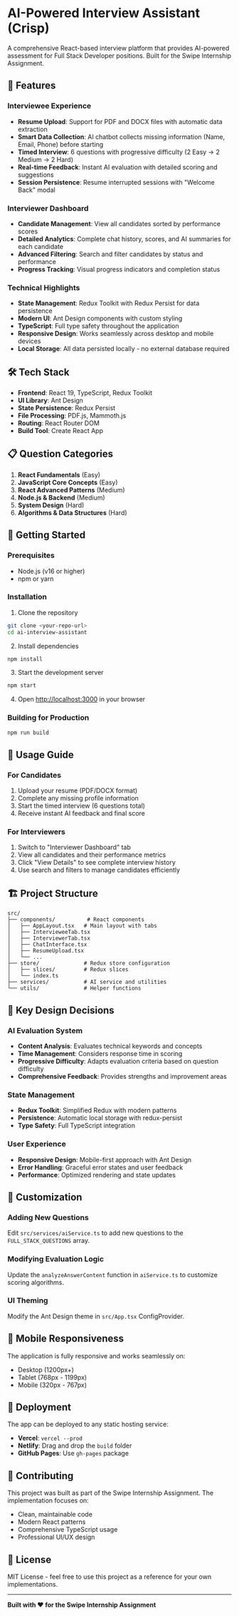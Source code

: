 # AI-Powered Interview Assistant (Crisp)

A comprehensive React-based interview platform that provides AI-powered assessment for Full Stack Developer positions. Built for the Swipe Internship Assignment.

## 🚀 Features

### Interviewee Experience
- **Resume Upload**: Support for PDF and DOCX files with automatic data extraction
- **Smart Data Collection**: AI chatbot collects missing information (Name, Email, Phone) before starting
- **Timed Interview**: 6 questions with progressive difficulty (2 Easy → 2 Medium → 2 Hard)
- **Real-time Feedback**: Instant AI evaluation with detailed scoring and suggestions
- **Session Persistence**: Resume interrupted sessions with "Welcome Back" modal

### Interviewer Dashboard
- **Candidate Management**: View all candidates sorted by performance scores
- **Detailed Analytics**: Complete chat history, scores, and AI summaries for each candidate
- **Advanced Filtering**: Search and filter candidates by status and performance
- **Progress Tracking**: Visual progress indicators and completion status

### Technical Highlights
- **State Management**: Redux Toolkit with Redux Persist for data persistence
- **Modern UI**: Ant Design components with custom styling
- **TypeScript**: Full type safety throughout the application
- **Responsive Design**: Works seamlessly across desktop and mobile devices
- **Local Storage**: All data persisted locally - no external database required

## 🛠️ Tech Stack

- **Frontend**: React 19, TypeScript, Redux Toolkit
- **UI Library**: Ant Design
- **State Persistence**: Redux Persist
- **File Processing**: PDF.js, Mammoth.js
- **Routing**: React Router DOM
- **Build Tool**: Create React App

## 📋 Question Categories

1. **React Fundamentals** (Easy)
2. **JavaScript Core Concepts** (Easy)
3. **React Advanced Patterns** (Medium)
4. **Node.js & Backend** (Medium)
5. **System Design** (Hard)
6. **Algorithms & Data Structures** (Hard)

## 🚀 Getting Started

### Prerequisites
- Node.js (v16 or higher)
- npm or yarn

### Installation

1. Clone the repository
```bash
git clone <your-repo-url>
cd ai-interview-assistant
```

2. Install dependencies
```bash
npm install
```

3. Start the development server
```bash
npm start
```

4. Open [http://localhost:3000](http://localhost:3000) in your browser

### Building for Production

```bash
npm run build
```

## 🎯 Usage Guide

### For Candidates
1. Upload your resume (PDF/DOCX format)
2. Complete any missing profile information
3. Start the timed interview (6 questions total)
4. Receive instant AI feedback and final score

### For Interviewers
1. Switch to "Interviewer Dashboard" tab
2. View all candidates and their performance metrics
3. Click "View Details" to see complete interview history
4. Use search and filters to manage candidates efficiently

## 🏗️ Project Structure

```
src/
├── components/          # React components
│   ├── AppLayout.tsx   # Main layout with tabs
│   ├── IntervieweeTab.tsx
│   ├── InterviewerTab.tsx
│   ├── ChatInterface.tsx
│   ├── ResumeUpload.tsx
│   └── ...
├── store/              # Redux store configuration
│   ├── slices/         # Redux slices
│   └── index.ts
├── services/           # AI service and utilities
└── utils/              # Helper functions
```

## 🎨 Key Design Decisions

### AI Evaluation System
- **Content Analysis**: Evaluates technical keywords and concepts
- **Time Management**: Considers response time in scoring
- **Progressive Difficulty**: Adapts evaluation criteria based on question difficulty
- **Comprehensive Feedback**: Provides strengths and improvement areas

### State Management
- **Redux Toolkit**: Simplified Redux with modern patterns
- **Persistence**: Automatic local storage with redux-persist
- **Type Safety**: Full TypeScript integration

### User Experience
- **Responsive Design**: Mobile-first approach with Ant Design
- **Error Handling**: Graceful error states and user feedback
- **Performance**: Optimized rendering and state updates

## 🔧 Customization

### Adding New Questions
Edit `src/services/aiService.ts` to add new questions to the `FULL_STACK_QUESTIONS` array.

### Modifying Evaluation Logic
Update the `analyzeAnswerContent` function in `aiService.ts` to customize scoring algorithms.

### UI Theming
Modify the Ant Design theme in `src/App.tsx` ConfigProvider.

## 📱 Mobile Responsiveness

The application is fully responsive and works seamlessly on:
- Desktop (1200px+)
- Tablet (768px - 1199px)
- Mobile (320px - 767px)

## 🚀 Deployment

The app can be deployed to any static hosting service:

- **Vercel**: `vercel --prod`
- **Netlify**: Drag and drop the `build` folder
- **GitHub Pages**: Use `gh-pages` package

## 🤝 Contributing

This project was built as part of the Swipe Internship Assignment. The implementation focuses on:
- Clean, maintainable code
- Modern React patterns
- Comprehensive TypeScript usage
- Professional UI/UX design

## 📄 License

MIT License - feel free to use this project as a reference for your own implementations.

---

**Built with ❤️ for the Swipe Internship Assignment**